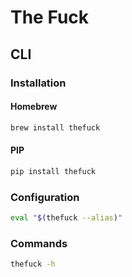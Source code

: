 # The Fuck

## CLI

### Installation

#### Homebrew

```sh
brew install thefuck
```

#### PIP

```sh
pip install thefuck
```

### Configuration

```sh
eval "$(thefuck --alias)"
```

### Commands

```sh
thefuck -h
```
